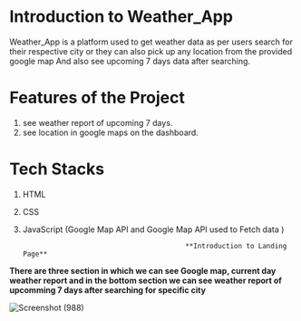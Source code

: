 # Introduction to Weather_App
  
Weather_App is a platform used to get weather data as per users search for their respective city or they can also pick up any location from the provided google map And also see upcoming 7 days data after searching.

# Features of the Project


1. see weather report of upcoming 7 days.
2. see location in google maps on the dashboard.

# Tech Stacks 

1. HTML
2. CSS
3. JavaScript (Google Map API and Google Map API used to Fetch data )


                                               **Introduction to Landing Page**

**There are three section in which we can see Google map, current day weather report and in the bottom section we can see weather report of upcomming 7 days after searching for specific city** 


![Screenshot (988)](https://user-images.githubusercontent.com/97450767/165694268-70fb96be-1a7e-44de-a710-d4c0934a006b.png)
